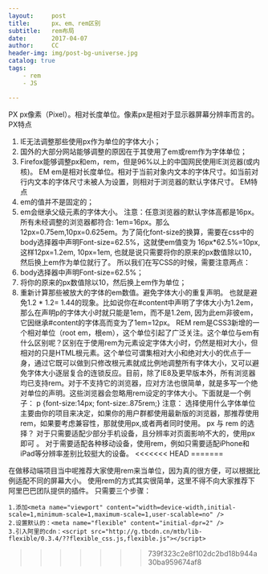 ```yaml
---
layout:     post
title:      px、em、rem区别
subtitle:   rem布局
date:       2017-04-07
author:     CC
header-img: img/post-bg-universe.jpg
catalog: true
tags:
    - rem
    - JS

---
```


PX
px像素（Pixel）。相对长度单位。像素px是相对于显示器屏幕分辨率而言的。
PX特点
1. IE无法调整那些使用px作为单位的字体大小；
2. 国外的大部分网站能够调整的原因在于其使用了em或rem作为字体单位；
3. Firefox能够调整px和em，rem，但是96%以上的中国网民使用IE浏览器(或内核)。
EM
em是相对长度单位。相对于当前对象内文本的字体尺寸。如当前对行内文本的字体尺寸未被人为设置，则相对于浏览器的默认字体尺寸。
EM特点
1. em的值并不是固定的；
2. em会继承父级元素的字体大小。
注意：任意浏览器的默认字体高都是16px。所有未经调整的浏览器都符合: 1em=16px。那么12px=0.75em,10px=0.625em。为了简化font-size的换算，需要在css中的body选择器中声明Font-size=62.5%，这就使em值变为 16px*62.5%=10px, 这样12px=1.2em, 10px=1em, 也就是说只需要将你的原来的px数值除以10，然后换上em作为单位就行了。
所以我们在写CSS的时候，需要注意两点：
1. body选择器中声明Font-size=62.5%；
2. 将你的原来的px数值除以10，然后换上em作为单位；
3. 重新计算那些被放大的字体的em数值。避免字体大小的重复声明。
也就是避免1.2 * 1.2= 1.44的现象。比如说你在#content中声明了字体大小为1.2em，那么在声明p的字体大小时就只能是1em，而不是1.2em, 因为此em非彼em，它因继承#content的字体高而变为了1em=12px。
REM
rem是CSS3新增的一个相对单位（root em，根em），这个单位引起了广泛关注。这个单位与em有什么区别呢？区别在于使用rem为元素设定字体大小时，仍然是相对大小，但相对的只是HTML根元素。这个单位可谓集相对大小和绝对大小的优点于一身，通过它既可以做到只修改根元素就成比例地调整所有字体大小，又可以避免字体大小逐层复合的连锁反应。目前，除了IE8及更早版本外，所有浏览器均已支持rem。对于不支持它的浏览器，应对方法也很简单，就是多写一个绝对单位的声明。这些浏览器会忽略用rem设定的字体大小。下面就是一个例子：
p {font-size:14px; font-size:.875rem;}
注意： 选择使用什么字体单位主要由你的项目来决定，如果你的用户群都使用最新版的浏览器，那推荐使用rem，如果要考虑兼容性，那就使用px,或者两者同时使用。
px 与 rem 的选择？
对于只需要适配少部分手机设备，且分辨率对页面影响不大的，使用px即可 。
对于需要适配各种移动设备，使用rem，例如只需要适配iPhone和iPad等分辨率差别比较挺大的设备。
<<<<<<< HEAD
=======


在做移动端项目当中呢推荐大家使用rem来当单位，因为真的很方便，可以根据比例适配不同的屏幕大小。
使用rem的方式其实很简单，这里不得不向大家推荐下阿里巴巴团队提供的插件。
只需要三个步骤：
```
1.添加<meta name="viewport" content="width=device-width,initial-scale=1,minimum-scale=1,maximum-scale=1,user-scalable=no" />
2.设置默认的：<meta name="flexible" content="initial-dpr=2" />
3.引入阿里的cdn：<script src="http://g.tbcdn.cn/mtb/lib-flexible/0.3.4/??flexible_css.js,flexible.js"></script>
```
>>>>>>> 739f323c2e8f102dc2bd18b944a30ba959674af8
